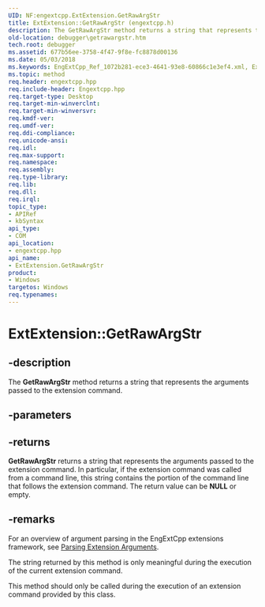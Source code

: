 ```yaml
---
UID: NF:engextcpp.ExtExtension.GetRawArgStr
title: ExtExtension::GetRawArgStr (engextcpp.h)
description: The GetRawArgStr method returns a string that represents the arguments passed to the extension command.
old-location: debugger\getrawargstr.htm
tech.root: debugger
ms.assetid: 677b56ee-3758-4f47-9f8e-fc8878d00136
ms.date: 05/03/2018
ms.keywords: EngExtCpp_Ref_1072b281-ece3-4641-93e8-60866c1e3ef4.xml, ExtExtension class [Windows Debugging],GetRawArgStr method, ExtExtension.GetRawArgStr, ExtExtension::GetRawArgStr, GetRawArgStr, GetRawArgStr method [Windows Debugging], GetRawArgStr method [Windows Debugging],ExtExtension class, debugger.getrawargstr
ms.topic: method
req.header: engextcpp.hpp
req.include-header: Engextcpp.hpp
req.target-type: Desktop
req.target-min-winverclnt: 
req.target-min-winversvr: 
req.kmdf-ver: 
req.umdf-ver: 
req.ddi-compliance: 
req.unicode-ansi: 
req.idl: 
req.max-support: 
req.namespace: 
req.assembly: 
req.type-library: 
req.lib: 
req.dll: 
req.irql: 
topic_type:
- APIRef
- kbSyntax
api_type:
- COM
api_location:
- engextcpp.hpp
api_name:
- ExtExtension.GetRawArgStr
product:
- Windows
targetos: Windows
req.typenames: 
---
```


# ExtExtension::GetRawArgStr


## -description


The <b>GetRawArgStr</b> method returns a string that represents the arguments passed to the extension command.


## -parameters






## -returns



<b>GetRawArgStr</b> returns a string that represents the arguments passed to the extension command.  In particular, if the extension command was called from a command line, this string contains the portion of the command line that follows the extension command.  The return value can be <b>NULL</b> or empty.




## -remarks



For an overview of argument parsing in the EngExtCpp extensions framework, see <a href="https://docs.microsoft.com/windows-hardware/drivers/debugger/parsing-extension-arguments">Parsing Extension Arguments</a>.

The string returned by this method is only meaningful during the execution of the current extension command.

This method should only be called during the execution of an extension command provided by this class.




